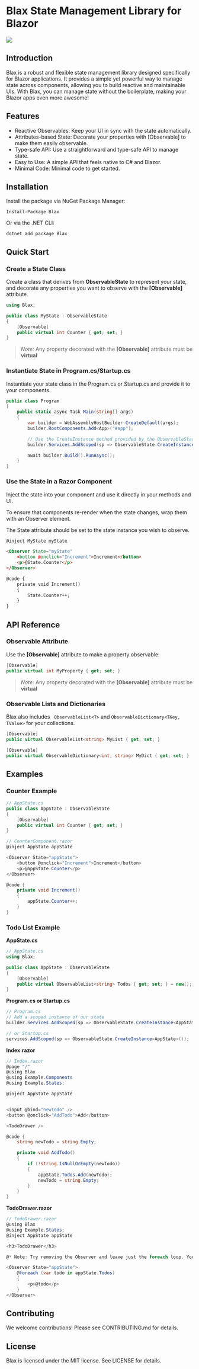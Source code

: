 # Blax State Management Library for Blazor

![](icon.png)

## Introduction

Blax is a robust and flexible state management library designed specifically for Blazor applications.
It provides a simple yet powerful way to manage state across components, allowing you to build reactive and maintainable UIs.
With Blax, you can manage state without the boilerplate, making your Blazor apps even more awesome!

## Features

- Reactive Observables: Keep your UI in sync with the state automatically.
- Attributes-based State: Decorate your properties with [Observable] to make them easily observable.
- Type-safe API: Use a straightforward and type-safe API to manage state.
- Easy to Use: A simple API that feels native to C# and Blazor.
- Minimal Code: Minimal code to get started.

## Installation

Install the package via NuGet Package Manager:

```
Install-Package Blax
```

Or via the .NET CLI:

```
dotnet add package Blax
```

## Quick Start

### Create a State Class

Create a class that derives from **ObservableState** to represent your state, and decorate any properties you want to observe with the **[Observable]** attribute.

```cs
using Blax;

public class MyState : ObservableState
{
    [Observable]
    public virtual int Counter { get; set; }
}
```

> _Note:_ Any property decorated with the **[Observable]** attribute must be **virtual**

### Instantiate State in Program.cs/Startup.cs

Instantiate your state class in the Program.cs or Startup.cs and provide it to your components.

```cs
public class Program
{
    public static async Task Main(string[] args)
    {
        var builder = WebAssemblyHostBuilder.CreateDefault(args);
        builder.RootComponents.Add<App>("#app");

        // Use the CreateInstance method provided by the ObservableState class as shown below
        builder.Services.AddScoped(sp => ObservableState.CreateInstance<MyState>());

        await builder.Build().RunAsync();
    }
}
```

### Use the State in a Razor Component

Inject the state into your component and use it directly in your methods and UI.

To ensure that components re-render when the state changes, wrap them with an Observer element.

The State attribute should be set to the state instance you wish to observe.

```html
@inject MyState myState

<Observer State="myState"
    <button @onclick="Increment">Increment</button>
    <p>@State.Counter</p>
</Observer>

@code {
    private void Increment()
    {
        State.Counter++;
    }
}
```

## API Reference

### Observable Attribute

Use the **[Observable]** attribute to make a property observable:

```cs
[Observable]
public virtual int MyProperty { get; set; }
```

> _Note:_ Any property decorated with the **[Observable]** attribute must be **virtual**

### Observable Lists and Dictionaries

Blax also includes ` ObservableList<T>` and `ObservableDictionary<TKey, TValue>` for your collections.

```cs
[Observable]
public virtual ObservableList<string> MyList { get; set; }

[Observable]
public virtual ObservableDictionary<int, string> MyDict { get; set; }

```

## Examples

### Counter Example

```cs
// AppState.cs
public class AppState : ObservableState
{
    [Observable]
    public virtual int Counter { get; set; }
}

// CounterComponent.razor
@inject AppState appState

<Observer State="appState">
    <button @onclick="Increment">Increment</button>
    <p>@appState.Counter</p>
</Observer>

@code {
    private void Increment()
    {
        appState.Counter++;
    }
}

```

### Todo List Example

**AppState.cs**

```cs
// AppState.cs
using Blax;

public class AppState : ObservableState
{
    [Observable]
    public virtual ObservableList<string> Todos { get; set; } = new();
}
```

**Program.cs or Startup.cs**

```cs
// Program.cs
// Add a scoped instance of our state
builder.Services.AddScoped(sp => ObservableState.CreateInstance<AppState>());

// or Startup.cs
services.AddScoped(sp => ObservableState.CreateInstance<AppState>());
```

**Index.razor**

```cs
// Index.razor
@page "/"
@using Blax
@using Example.Components
@using Example.States;

@inject AppState appState


<input @bind="newTodo" />
<button @onclick="AddTodo">Add</button>

<TodoDrawer />

@code {
    string newTodo = string.Empty;

    private void AddTodo()
    {
        if (!string.IsNullOrEmpty(newTodo))
        {
            appState.Todos.Add(newTodo);
            newTodo = string.Empty;
        }
    }
}

```

**TodoDrawer.razor**

```cs
// TodoDrawer.razor
@using Blax
@using Example.States;
@inject AppState appState

<h3>TodoDrawer</h3>

@* Note: Try removing the Observer and leave just the foreach loop. You will notice that the newly-created todos are not displayed, because the page no longer updates automatically. *@

<Observer State="appState">
    @foreach (var todo in appState.Todos)
    {
        <p>@todo</p>
    }
</Observer>
```

## Contributing

We welcome contributions! Please see CONTRIBUTING.md for details.

## License

Blax is licensed under the MIT license. See LICENSE for details.
